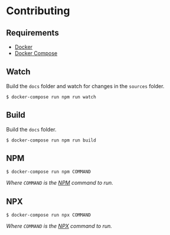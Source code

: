 # Contributing

## Requirements

- [Docker](https://www.docker.com/)
- [Docker Compose](https://docs.docker.com/compose/)

## Watch

Build the `docs` folder and watch for changes in the `sources` folder.

```console
$ docker-compose run npm run watch
```

## Build

Build the `docs` folder.

```console
$ docker-compose run npm run build
```

## NPM

```console
$ docker-compose run npm COMMAND
```

*Where `COMMAND` is the [NPM](https://docs.npmjs.com/cli/v6/commands) command to run.*

## NPX

```console
$ docker-compose run npx COMMAND
```

*Where `COMMAND` is the [NPX](https://github.com/npm/npx#readme) command to run.*